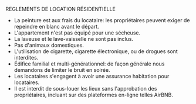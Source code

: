REGLEMENTS DE LOCATION RÉSIDENTIELLE

 * La peinture est aux frais du locataire: les propriétaires peuvent exiger de repeindre en blanc avant le départ.
 * L'appartement n'est pas équipé pour une sécheuse.
 * La laveuse et le lave-vaisselle ne sont pas inclus.
 * Pas d'animaux domestiques.
 * L'utilisation de cigarette, cigarette électronique, ou de drogues sont interdites.
 * Édifice familial et multi-générationnel: de façon générale nous demandons de limiter le bruit en soirée.
 * Les locataires s'engagent à avoir une assurance habitation pour locataires.
 * Il est interdit de sous-louer les lieux sans l'approbation des propriétaires, incluant sur des plateformes en-ligne telles AirBNB. 
